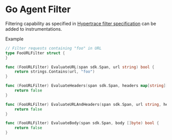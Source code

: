 # Go Agent Filter
Filtering capability as specified in [Hypertrace filter specification](https://github.com/hypertrace/specification/blob/main/agent/filtering.md) can be added to instrumentations.

Example
```go
// Filter requests containing "foo" in URL
type FooURLFilter struct {
}

func (FooURLFilter) EvaluateURL(span sdk.Span, url string) bool {
	return strings.Contains(url, "foo")
}

func (FooURLFilter) EvaluateHeaders(span sdk.Span, headers map[string][]string) bool {
	return false
}

func (FooURLFilter) EvaluateURLAndHeaders(span sdk.Span, url string, headers map[string][]string) bool {
	return false
}

func (FooURLFilter) EvaluateBody(span sdk.Span, body []byte) bool {
	return false
}
````